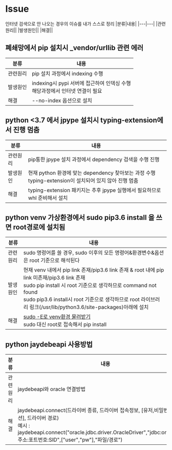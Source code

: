 # Issue
인터넷 검색으로 안 나오는 경우의 이슈를 내가 스스로 정리
|분류|내용|
|---|---|
|관련원리||
|발생원인||
|해결||

## 폐쇄망에서 pip 설치시 _vendor/urllib 관련 에러
|분류|내용|
|---|---|
|관련원리|pip 설치 과정에서 indexing 수행|
|발생원인|indexing시 pypi 서버에 접근하여 인덱싱 수행<br>해당과정에서 인터넷 연결이 필요|
|해결|--no-index 옵션으로 설치|

## python <3.7 에서 jpype 설치시 typing-extension에서 진행 멈춤
|분류|내용|
|---|---|
|관련원리|pip통한 jpype 설치 과정에서 dependency 검색을 수행 진행|
|발생원인|현재 python 환경에 맞는 dependency 찾아보는 과정 수행<br>typing-extension이 설치되어 있지 않아 진행 멈춤|
|해결|typing-extension 패키지는 추후 jpype 실행에서 필요하므로 whl 준비해서 설치|

## python venv 가상환경에서 sudo pip3.6 install 을 쓰면 root경로에 설치됨
|분류|내용|
|---|---|
|관련원리|sudo 명령어를 쓸 경우, sudo 이후의 모든 명령어&환경변수&옵션은 root 기준으로 해석된다|
|발생원인|현재 venv 내에서 pip link 존재/pip3.6 link 존재 & root 내에 pip link 미존재/pip3.6 link 존재 <br> sudo pip install 시 root 기준으로 생각하므로 command not found <br> sudo pip3.6 install시 root 기준으로 생각하므로 root 라이브러리 링크(/usr/lib/python3.6/site-packages)아래에 설치|
|해결|[sudo -E로 venv환경 물려받기](https://stackoverflow.com/questions/41429988/inside-virtual-env-sudo-pip-links-to-the-global-python-pip)<br>sudo 대신 root로 접속해서 pip install|

## python jaydebeapi 사용방법
|분류|내용|
|---|---|
|관련원리|jaydebeapi와 oracle 연결방법|
|해결|jaydebeapi.connect(드라이버 종류, 드라이버 접속정보, [유저,비밀번호 등 옵션], 드라이버 경로)<br>예시 : jaydebeapi.connect("oracle.jdbc.driver.OracleDriver","jdbc:oracle:thin:@주소:포트번호:SID",["user","pw"],"파일/경로")|
